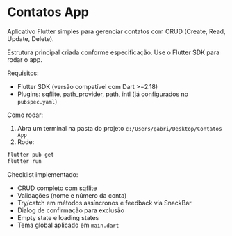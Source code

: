 # Contatos App

Aplicativo Flutter simples para gerenciar contatos com CRUD (Create, Read, Update, Delete).

Estrutura principal criada conforme especificação. Use o Flutter SDK para rodar o app.

Requisitos:
- Flutter SDK (versão compatível com Dart >=2.18)
- Plugins: sqflite, path_provider, path, intl (já configurados no `pubspec.yaml`)

Como rodar:

1. Abra um terminal na pasta do projeto `c:/Users/gabri/Desktop/Contatos App`
2. Rode:

```powershell
flutter pub get
flutter run
```


Checklist implementado:
- CRUD completo com sqflite
- Validações (nome e número da conta)
- Try/catch em métodos assíncronos e feedback via SnackBar
- Dialog de confirmação para exclusão
- Empty state e loading states
- Tema global aplicado em `main.dart`
